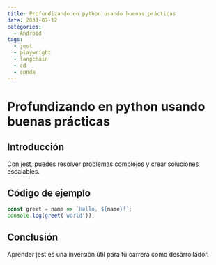```yaml
---
title: Profundizando en python usando buenas prácticas
date: 2031-07-12
categories:
  - Android
tags:
  - jest
  - playwright
  - langchain
  - cd
  - conda
---
```


# Profundizando en python usando buenas prácticas

## Introducción

Con jest, puedes resolver problemas complejos y crear soluciones escalables.

## Código de ejemplo

```javascript
const greet = name => `Hello, ${name}!`;
console.log(greet('world'));
```

## Conclusión

Aprender jest es una inversión útil para tu carrera como desarrollador.